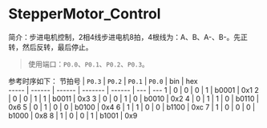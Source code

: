 # StepperMotor_Control
简介：步进电机控制，2相4线步进电机8拍，4根线为：A、B、A-、B-。先正转，然后反转，最后停止。  
>使用端口：`P0.0`、`P0.1`、`P0.2`、`P0.3`。  

参考时序如下：
节拍号 | `P0.3` | `P0.2` | `P0.1` | `P0.0` | bin | hex  
----- | ------ | ------ | ------- | ------ | --- | ---
1 | 0 | 0 | 0 | 1 | b0001 | 0x1
2 | 0 | 0 | 1 | 1 | b0011 | 0x3
3 | 0 | 0 | 1 | 0 | b0010 | 0x2
4 | 0 | 1 | 1 | 0 | b0110 | 0x6
5 | 0 | 1 | 0 | 0 | b0100 | 0x4
6 | 1 | 1 | 0 | 0 | b1100 | 0xc
7 | 1 | 0 | 0 | 0 | b1000 | 0x8
8 | 1 | 0 | 0 | 1 | b1001 | 0x9
